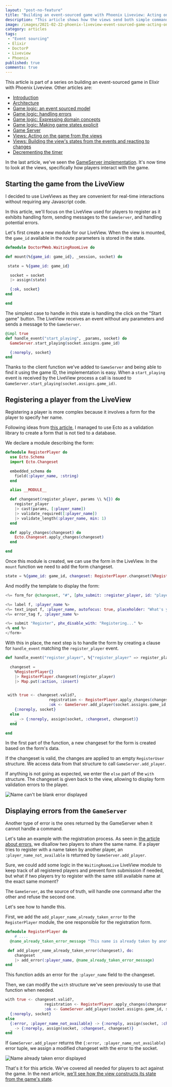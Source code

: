 ```yaml
---
layout: "post-no-feature"
title: "Building an event-sourced game with Phoenix Liveview: Acting on the game from the views"
description: "This article shows how the views send both simple commands and commands based on forms to the game server, and handle errors."
image: /images/2021-02-22-phoenix-liveview-event-sourced-game-acting-on-the-game-from-the-views/name_taken_error.jpg
category: articles
tags:
 - "Event sourcing"
 - Elixir
 - DoctorP
 - Liveview
 - Phoenix
published: true
comments: true
---
```


<div class="series">
    <p>This article is part of a series on building an event-sourced game in Elixir with Phoenix Liveview. Other articles are:</p>
    <ul>
        <li><a href="/articles/phoenix-liveview-event-sourced-game-intro">Introduction</a></li>
        <li><a href="/articles/phoenix-liveview-event-sourced-game-architecture">Architecture</a></li>
        <li><a href="/articles/phoenix-liveview-event-sourced-game-event-sourced-model">Game logic: an event sourced model</a></li>
        <li><a href="/articles/phoenix-liveview-event-sourced-game-handling-errors">Game logic: handling errors</a></li>
        <li><a href="/articles/phoenix-liveview-event-sourced-game-expressing-domain-concepts-in-code">Game logic: Expressing domain concepts</a></li>
        <li><a href="/articles/phoenix-liveview-event-sourced-game-making-game-states-explicit">Game logic: Making game states explicit</a></li>
        <li><a href="/articles/phoenix-liveview-event-sourced-game-game-server">Game Server</a></li>
        <li><a href="/articles/phoenix-liveview-event-sourced-game-acting-on-the-game-from-the-views">Views: Acting on the game from the views</a></li>
        <li><a href="/articles/phoenix-liveview-event-sourced-game-building-views-states-and-reacting-to-changes">Views: Building the view's states from the events and reacting to changes</a></li>
        <li><a href="/articles/phoenix-liveview-event-sourced-game-building-decrementing-the-timer">Decrementing the timer</a></li>
    </ul>
</div>

In the last article, we've seen the [GameServer implementation](/articles/phoenix-liveview-event-sourced-game-game-server). It's now time to look at the views, specifically how players interact with the game.

## Starting the game from the LiveView

I decided to use LiveViews as they are convenient for real-time interactions without requiring any Javascript code.

In this article, we'll focus on the LiveView used for players to register as it exhibits handling form, sending messages to the `GameServer`, and handling potential errors.

Let's first create a new module for our LiveView. When the view is mounted, the `game_id` available in the route parameters is stored in the state.

```elixir
defmodule DoctorPWeb.WaitingRoomLive do

def mount(%{game_id: game_id}, _session, socket) do

 state = %{game_id: game_id}

  socket = socket
  |> assign(state)

  {:ok, socket}
end

end
```

The simplest case to handle in this state is handling the click on the "Start game" button. The LiveView receives an event without any parameters and sends a message to the `GameServer`.

```elixir
@impl true
def handle_event("start_playing", _params, socket) do
  GameServer.start_playing(socket.assigns.game_id)

  {:noreply, socket}
end
```

Thanks to the client function we've added to `GameServer` and being able to find it using the game ID, the implementation is easy. When a `start_playing` event is received by the LiveView process a call is issued to `GameServer.start_playing(socket.assigns.game_id)`.

## Registering a player from the LiveView

Registering a player is more complex because it involves a form for the player to specify her name.

Following ideas from [this article](https://www.amberbit.com/blog/2017/12/27/ecto-as-elixir-data-casting-and-validation-library/), I managed to use Ecto as a validation library to create a form that is not tied to a database.

We declare a module describing the form:

```elixir
defmodule RegisterPlayer do
  use Ecto.Schema
  import Ecto.Changeset

  embedded_schema do
    field(:player_name, :string)
  end

  alias __MODULE__

  def changeset(register_player, params \\ %{}) do
    register_player
    |> cast(params, [:player_name])
    |> validate_required([:player_name])
    |> validate_length(:player_name, min: 1)
  end

  def apply_changes(changeset) do
    Ecto.Changeset.apply_changes(changeset)
  end

end
```

Once this module is created, we can use the form in the LiveView.
In the `mount` function we need to add the form changeset.

```elixir
state = %{game_id: game_id, changeset: RegisterPlayer.changeset(%RegisterPlayer{})}
```

And modify the template to display the form:

```elixir
<%= form_for @changeset, "#", [phx_submit: :register_player, id: "player_registration_form"], fn f -> %>

<%= label f, :player_name %>
<%= text_input f, :player_name, autofocus: true, placeholder: "What's your name?" %>
<%= error_tag f, :player_name %>

<%= submit "Register", phx_disable_with: "Registering..." %>
<% end %>
</form>
```

With this in place, the next step is to handle the form by creating a clause for `handle_event` matching the `register_player` event.

```elixir
def handle_event("register_player", %{"register_player" => register_player} = params, socket) do

  changeset =
    %RegisterPlayer{}
    |> RegisterPlayer.changeset(register_player)
    |> Map.put(:action, :insert)


 with true <- changeset.valid?,
                   registration <- RegisterPlayer.apply_changes(changeset),
                   :ok <- GameServer.add_player(socket.assigns.game_id, registration.player_name) do
    {:noreply, socket}
  else
    _ -> {:noreply, assign(socket, :changeset, changeset)}
  end

end
```

In the first part of the function, a new changeset for the form is created based on the form's data.

If the changeset is valid, the changes are applied to an empty `RegisterUser` structure. We access data from that structure to call `GameServer.add_player`.

If anything is not going as expected, we enter the `else` part of the `with` structure. The changeset is given back to the view, allowing to display form validation errors to the player.

![Name can't be blank error displayed](/images/2021-02-22-phoenix-liveview-event-sourced-game-acting-on-the-game-from-the-views/name_blank_error.jpg)


## Displaying errors from the `GameServer`

Another type of error is the ones returned by the GameServer when it cannot handle a command.

Let's take an example with the registration process. As seen in [the article about errors](/articles/phoenix-liveview-event-sourced-game-handling-errors), we disallow two players to share the same name. If a player tries to register with a name taken by another player, an `:player_name_not_available` is returned by `GameServer.add_player`.

Sure, we could add some logic in the `WaitingRoomLive` LiveView module to keep track of all registered players and prevent form submission if needed, but what if two players try to register with the same still available name at the exact same moment?

The `GameServer`, as the source of truth, will handle one command after the other and refuse the second one.

Let's see how to handle this.

First, we add the `add_player_name_already_taken_error` to the `RegisterPlayer` module, the one responsible for the registration form.

```elixir
defmodule RegisterPlayer do
	# ....
  @name_already_taken_error_message "This name is already taken by another player"

 def add_player_name_already_taken_error(changeset), do:
    changeset
    |> add_error(:player_name, @name_already_taken_error_message)
end
```

This function adds an error for the `:player_name` field to the changeset.

Then, we can modify the `with` structure we've seen previously to use that function when needed.

```elixir
with true <- changeset.valid?,
                 registration <- RegisterPlayer.apply_changes(changeset),
                 :ok <- GameServer.add_player(socket.assigns.game_id, socket.assigns.player_id, registration.player_name) do
  {:noreply, socket}
else
  {:error, :player_name_not_available} -> {:noreply, assign(socket, :changeset, RegisterPlayer.add_player_name_already_taken_error(changeset))}
  _ -> {:noreply, assign(socket, :changeset, changeset)}
end
```

If `GameServer.add_player` returns the `{:error, :player_name_not_available}` error tuple, we assign a modified changeset with the error to the socket.

![Name already taken error displayed](/images/2021-02-22-phoenix-liveview-event-sourced-game-acting-on-the-game-from-the-views/name_taken_error.jpg)

That's it for this article. We've covered all needed for players to act against the game. In the next article, [we'll see how the view constructs its state from the game's state](/articles/phoenix-liveview-event-sourced-game-building-views-states-and-reacting-to-changes).

